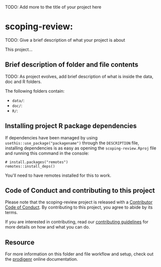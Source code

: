 TODO: Add more to the title of your project here

# scoping-review:

TODO: Give a brief description of what your project is about

This project...

## Brief description of folder and file contents

TODO: As project evolves, add brief description of what is inside the data, doc and R folders.

The following folders contain:

- `data/`:
- `doc/`:
- `R/`:

## Installing project R package dependencies

If dependencies have been managed by using `usethis::use_package("packagename")`
through the `DESCRIPTION` file, installing dependencies is as easy as opening the
`scoping-review.Rproj` file and running this command in the console:

    # install.packages("remotes")
    remotes::install_deps()

You'll need to have remotes installed for this to work.

## Code of Conduct and contributing to this project

Please note that the scoping-review project is released with a [Contributor Code of Conduct](https://contributor-covenant.org/version/2/0/CODE_OF_CONDUCT.html). By contributing to this project, you agree to abide by its terms.

If you are interested in contributing, read our [contributing guidelines](CONTRIBUTING.md) 
for more details on how and what you can do.

## Resource

For more information on this folder and file workflow and setup, check
out the [prodigenr](https://rostools.github.io/prodigenr) online
documentation.
